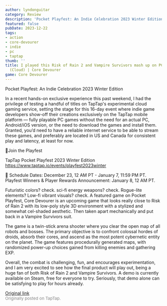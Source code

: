 ```yaml
---
author: lyndonguitar
category: Review
description: 'Pocket Playfest: An Indie Celebration 2023 Winter Edition'
featured: false
pubDate: 2023-12-22
tags:
- action
- core-devourer
- indie
- pc
- taptap
thumb: ''
title: I played this Risk of Rain 2 and Vampire Survivors mash up on PC and Mobile
  (Cloud) | Core Devourer
game: Core Devourer
---
```

Pocket Playfest: An Indie Celebration 2023 Winter Edition

In a recent hands-on exclusive experience this past weekend, I had the privilege of testing a handful of titles on TapTap's experimental cloud gaming service, setting the stage for this 16-day event where indie game developers show-off their creations exclusively on the TapTap mobile platform — fully playable PC games without the need for an actual PC, Android/iOS version, or the need to download the games and install them.  Granted, you’d need to have a reliable internet service to be able to stream these games, and preferably are located in US and Canada for consistent play and latency, at least for now.

🔗Join the Playfest

TapTap Pocket Playfest 2023 Winter Edition
https://www.taptap.io/events/playfest2023winter

📅 Schedule
Dates: December 23, 12 AM PT - January 7, 11:59 PM PT.
Playfest Winners & Player Rewards Announcement: January 8, 12 AM PT.

Futuristic colors? check. sci-fi energy weapons? check. Rogue-lite elements? Low-fi vibrant visuals? check. A featured game on Pocket Playfest, Core Devourer is an upcoming game that looks really close to Risk of Rain 2 with its low-poly style 3D environment with a stylized and somewhat cel-shaded aesthetic. Then taken apart mechanically and put back in a Vampire Survivors suit.

The game is a twin-stick arena shooter where you clear the open map of all robots and bosses. The primary objective is to confront colossal hordes of droids, absorb their cores, and ascend as the most potent cybernetic entity on the planet.  The game features procedurally generated maps, with randomized power-up choices gained from killing enemies and gathering EXP.

Overall, the combat is challenging, fun, and encourages experimentation, and I am very excited to see how the final product will play out, being a huge fan of both Risk of Rain 2 and Vampire Survivors. A demo is currently available on Steam, free for everyone to try. Seriously, that demo alone can be satisfying to play for hours already.

[Original link](https://www.taptap.io/post/6654236)<br><span style="font-size: 0.95em; color: #888;">Originally posted on TapTap.</span>